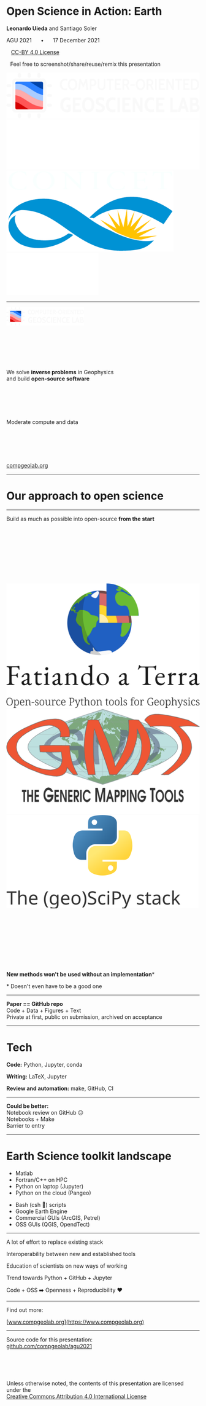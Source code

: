 <!--
This file defines the contents of each slide.
The reveal.js configuration can be found in index.html
-->

<!-- .slide: class="slide-title" data-background-image="assets/background.svg" data-background-size="contain" data-background-color="#000000" -->

<!-- Place the content at the bottom of the slide -->
<div class="r-stretch">
</div>

<!-- Main title page -->
<div class="lefted">

<h1 id="talk-title">
Open Science in Action: Earth
</h1>

<p id="talk-authors">
<strong>Leonardo Uieda</strong>
and
Santiago Soler
</p>

<!-- Place location and date side-by-side with affiliation logos -->
<div class="container talk-info">
<div class="col-large">

AGU 2021
<span style="margin: 0 20px">•</span>
17 December 2021

<!-- Permission to reuse and CC-BY license logo -->
<p><a href="https://creativecommons.org/licenses/by/4.0/">
<i class="fab fa-creative-commons"></i><i class="fab fa-creative-commons-by" style="margin: 0 10px 0 2px"></i>
CC-BY 4.0 License
</a></p>

<i class="fa fa-camera" style="margin: 0 10px 0 0"></i>
Feel free to screenshot/share/reuse/remix this presentation

</div>
<div class="col-small">

<!-- Add logos here. Need these wrappers to align them to the bottom right -->
<div class="talk-logos-container">
<div class="talk-logos">
    <img src="assets/compgeolab-banner-light.svg">
    <br>
    <img src="assets/university-of-liverpool-white.png">
    <img src="assets/conicet.png">
    <img src="assets/universidad-nacional-de-san-juan.png">
</div>
</div>

</div>
</div>

</div>

---

<!-- .slide: data-background-image="assets/gravity-disturbance.svg" data-background-size="contain" data-background-color="#000000" -->

<div class="centered">
<div>

<img src="assets/compgeolab-banner-light.svg" style="width: 40%; margin-bottom: 6rem;">

<p style="margin-bottom: 6rem;">
We solve <b>inverse problems</b> in Geophysics
<br>
and build <b>open-source software</b>
</p>

<p style="margin-bottom: 6rem;">
Moderate compute and data
</p>

<div class="huge">

[compgeolab.org](https://www.compgeolab.org)

</div>

</div>
</div>

---

<!-- .slide: class="slide-transition" data-background-color="#0d6efd" -->

<div class="centered">
<div>

# Our approach to open science

</div>
</div>

---

<div class="centered">
<div>

Build as much as possible into open-source **from the start**

<div class="container" style="margin: 10rem 0;">
<div class="col">
<img src="assets/fatiando-banner-small-light.svg">
</div>
<div class="col">
<img src="assets/gmt-logo.png">
</div>
<div class="col">
<img src="assets/scipy-stack.svg">
</div>
</div>

<div class="fragment">

**New methods won't be used without an implementation**\*

<div class="tiny">

\* Doesn't even have to be a good one

</div>
</div>

</div>
</div>

---

<!-- .slide: data-background-image="assets/eql-gb-repo.jpg" data-background-size="contain" data-background-color="#000000" -->

<div class="centered">
<div class="quote">

**Paper == GitHub repo**
<br>
Code + Data + Figures + Text
<br>
Private at first, public on submission, archived on acceptance

</div>
</div>

---

<div class="centered">
<div>

# Tech

<div class="huge">

**Code:** Python, Jupyter, conda

**Writing:** LaTeX, Jupyter

**Review and automation:** make, GitHub, CI

</div>

</div>
</div>

---

<!-- .slide: data-background-image="assets/notebook-review.jpg" data-background-size="contain" data-background-color="#000000" -->

<div class="centered">
<div class="quote">

**Could be better:**
<br>
Notebook review on GitHub 😔
<br>
Notebooks + Make
<br>
Barrier to entry

</div>
</div>

---

# Earth Science toolkit landscape

<div class="container">
<div class="col">

* Matlab
* Fortran/C++ on HPC
* Python on laptop (Jupyter)
* Python on the cloud (Pangeo)

</div>
<div class="col">

* Bash (csh 🧙) scripts
* Google Earth Engine
* Commercial GUIs (ArcGIS, Petrel)
* OSS GUIs (QGIS, OpendTect)

</div>
</div>

---

<div class="centered">
<div class="huge">

A lot of effort to replace existing stack

<p class="fragment">
Interoperability between new and established tools
</p>

<p class="fragment">
Education of scientists on new ways of working
</p>

<p class="fragment">
Trend towards Python + GitHub + Jupyter
</p>

<p class="fragment">
Code + OSS ➡️  Openness + Reproducibility ❤️
</p>

</div>
</div>

---

<!-- .slide: data-background-image="assets/background-contact.svg" data-background-size="contain" data-background-color="#000000" -->

<div class="centered huge">
<div>

Find out more:

[www.compgeolab.org](https://www.compgeolab.org)

</div>
</div>

---

<!-- .slide: class="slide-license" -->

<div class="centered">
<div>

<p class="license-icons">
<i class="fab fa-github"></i>
</p>

Source code for this presentation:
<br>
[github.com/compgeolab/agu2021](https://github.com/compgeolab/agu2021)

<p class="license-icons" style="margin-top: 5rem;">
<i class="fab fa-creative-commons"></i><i class="fab fa-creative-commons-by"></i>
</p>

Unless otherwise noted,
the contents of this presentation are
licensed under the
<br>
[Creative Commons Attribution 4.0 International License](https://creativecommons.org/licenses/by/4.0/)

</div>
</div>

